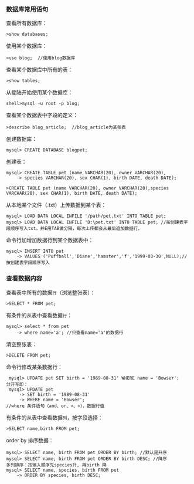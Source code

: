### 数据库常用语句

查看所有数据库：

```mysql
>show databases;
```

使用某个数据库：
```mysql
>use blog;  //使用blog数据库
```
查看某个数据库中所有的表：
```mysql
>show tables;
```
从登陆开始使用某个数据库：
```mysql
shell>mysql -u root -p blog;
```
查看某个数据表中字段的定义：
```mysql
>describe blog_article;  //blog_article为某张表
```
创建数据库：
```mysql
mysql> CREATE DATABASE blogpet;
```
创建表：
```mysql
mysql> CREATE TABLE pet (name VARCHAR(20), owner VARCHAR(20),
    -> species VARCHAR(20), sex CHAR(1), birth DATE, death DATE);

>CREATE TABLE pet (name VARCHAR(20), owner VARCHAR(20),species VARCHAR(20), sex CHAR(1), birth DATE, death DATE);
```
从本地某个文件（.txt）上传数据到某个表：
```mysql
mysql> LOAD DATA LOCAL INFILE '/path/pet.txt' INTO TABLE pet;
mysql> LOAD DATA LOCAL INFILE 'D:\pet.txt' INTO TABLE pet; //按创建表字段顺序写入txt，并E用TAB做分隔，每次上传都会从最后追加数据行。
```
命令行加增加数据行到某个数据表中：
```mysql
mysql> INSERT INTO pet
    -> VALUES ('Puffball','Diane','hamster','f','1999-03-30',NULL);//按创建表字段顺序写入
```
### 查看数据内容

查看表中所有的数据`行`（浏览整张表）：

```mysql
>SELECT * FROM pet;
```
有条件的从表中查看数据`行`：

```mysql
mysql> select * from pet
    -> where name='a'; //只查看name='a'的数据行
```

清空整张表：
```mysql
>DELETE FROM pet;
```
命令行修改某条数据行：
```mysql
 mysql> UPDATE pet SET birth = '1989-08-31' WHERE name = 'Bowser';
分开写即：
 mysql> UPDATE pet 
     -> SET birth = '1989-08-31' 
     -> WHERE name = 'Bowser';
//where 条件语句（and、or、>、<），数据行值
```
有条件的从表中查看数据`列`，按字段选择：

```mysql
>SELECT name,birth FROM pet;
```
order by 排序数据：

```mysql
mysql> SELECT name, birth FROM pet ORDER BY birth; //默认是升序
mysql> SELECT name, birth FROM pet ORDER BY birth DESC; //降序
多列排序：按输入顺序先species升, 再birth 降
mysql> SELECT name, species, birth FROM pet
    -> ORDER BY species, birth DESC;
```
